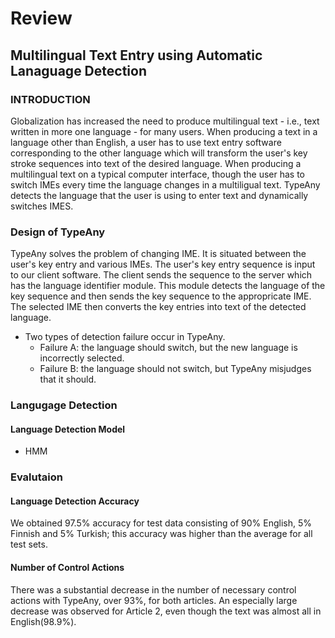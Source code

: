 # Review
## Multilingual Text Entry using Automatic Lanaguage Detection

### INTRODUCTION
Globalization has increased the need to produce multilingual text - i.e., text written in more one language -  for many users.
When producing a text in a language other than English, a user has to use text entry software corresponding to the other language which will transform the user's key stroke sequences into text of the desired language.
When producing a multilingual text on a typical computer interface, though the user has to switch IMEs every time the language changes in a multiligual text.
TypeAny detects the language that the user is using to enter text and dynamically switches IMES.

### Design of TypeAny
TypeAny solves the problem of changing IME. It is situated between the user's key entry and various IMEs.
The user's key entry sequence is input to our client software.
The client sends the sequence to the server which has the language identifier module.
This module detects the language of the key sequence and then sends the key sequence to the appropricate IME.
The selected IME then converts the key entries into text of the detected language.
- Two types of detection failure occur in TypeAny.
    - Failure A: the language should switch, but the new language is incorrectly selected.
    - Failure B: the language should not switch, but TypeAny misjudges that it should.

### Langugage Detection
#### Language Detection Model
- HMM

### Evalutaion
#### Language Detection Accuracy
We obtained 97.5% accuracy for test data consisting of 90% English, 5% Finnish and 5% Turkish; this accuracy was higher than the average for all test sets.
#### Number of Control Actions
There was a substantial decrease in the number of necessary control actions with TypeAny, over 93%, for both articles.
An especially large decrease was observed for Article 2, even though the text was almost all in English(98.9%).
